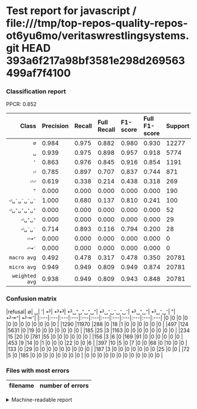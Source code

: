 # Test report for javascript / file:///tmp/top-repos-quality-repos-ot6yu6mo/veritaswrestlingsystems.git HEAD 393a6f217a98bf3581e298d269563499af7f4100

### Classification report

PPCR: 0.852

| Class | Precision | Recall | Full Recall | F1-score | Full F1-score | Support | Full Support | PPCR |
|------:|:----------|:-------|:------------|:---------|:---------|:--------|:-------------|:-----|
| `∅` | 0.984| 0.975| 0.882| 0.980| 0.930| 12277| 13567| 0.905 |
| `␣` | 0.939| 0.975| 0.898| 0.957| 0.918| 5774| 6271| 0.921 |
| `'` | 0.863| 0.976| 0.845| 0.916| 0.854| 1191| 1376| 0.866 |
| `⏎` | 0.785| 0.897| 0.707| 0.837| 0.744| 871| 1105| 0.788 |
| `⏎⏎` | 0.619| 0.338| 0.214| 0.438| 0.318| 269| 425| 0.633 |
| `"` | 0.000| 0.000| 0.000| 0.000| 0.000| 190| 262| 0.725 |
| `⏎␣⁻␣⁻␣⁻␣⁻` | 1.000| 0.680| 0.137| 0.810| 0.241| 100| 497| 0.201 |
| `⏎␣⁺␣⁺␣⁺␣⁺` | 0.000| 0.000| 0.000| 0.000| 0.000| 52| 505| 0.103 |
| `⏎␣⁺␣⁺` | 0.000| 0.000| 0.000| 0.000| 0.000| 29| 162| 0.179 |
| `⏎␣⁻␣⁻` | 0.714| 0.893| 0.116| 0.794| 0.200| 28| 215| 0.130 |
| `⏎⇥⁺` | 0.000| 0.000| 0.000| 0.000| 0.000| 0| 0| 0.000 |
| `⏎⇥⁻` | 0.000| 0.000| 0.000| 0.000| 0.000| 0| 0| 0.000 |
| `macro avg` | 0.492| 0.478| 0.317| 0.478| 0.350| 20781| 24385| 0.852 |
| `micro avg` | 0.949| 0.949| 0.809| 0.949| 0.874| 20781| 24385| 0.852 |
| `weighted avg` | 0.938| 0.949| 0.809| 0.943| 0.848| 20781| 24385| 0.852 |

### Confusion matrix

|refusal|  ∅| ␣| '| ⏎| ⏎⏎| ⏎␣⁺␣⁺␣⁺␣⁺| ⏎␣⁻␣⁻␣⁻␣⁻| ⏎␣⁺␣⁺| ⏎␣⁻␣⁻| "| ⏎⇥⁺| ⏎⇥⁻| 
|:---|:---|:---|:---|:---|:---|:---|:---|:---|:---|:---|:---|
|0 |0 |0 |0 |0 |0 |0 |0 |0 |0 |0 |0 |
|1290 |11970 |288 |0 |18 |1 |0 |0 |0 |0 |0 |0 |
|497 |124 |5631 |0 |19 |0 |0 |0 |0 |0 |0 |0 |
|185 |25 |3 |1163 |0 |0 |0 |0 |0 |0 |0 |0 |
|234 |15 |20 |0 |781 |55 |0 |0 |0 |0 |0 |0 |
|156 |3 |6 |0 |169 |91 |0 |0 |0 |0 |0 |0 |
|453 |9 |14 |0 |1 |0 |0 |0 |22 |0 |0 |6 |
|397 |10 |5 |0 |7 |0 |0 |68 |0 |10 |0 |0 |
|133 |0 |29 |0 |0 |0 |0 |0 |0 |0 |0 |0 |
|187 |3 |0 |0 |0 |0 |0 |0 |0 |25 |0 |0 |
|72 |5 |0 |185 |0 |0 |0 |0 |0 |0 |0 |0 |
|0 |0 |0 |0 |0 |0 |0 |0 |0 |0 |0 |0 |

### Files with most errors

| filename | number of errors|
|:----:|:-----|

<details>
    <summary>Machine-readable report</summary>
```json
{
  "cl_report": {"\"": {"f1-score": 0.0, "precision": 0.0, "recall": 0.0, "support": 190}, "\u0027": {"f1-score": 0.9161087042142576, "precision": 0.862759643916914, "recall": 0.9764903442485307, "support": 1191}, "macro avg": {"f1-score": 0.47751742164983785, "precision": 0.4920162486113911, "recall": 0.47787797011265587, "support": 20781}, "micro avg": {"f1-score": 0.9493768346085366, "precision": 0.9493768346085366, "recall": 0.9493768346085366, "support": 20781}, "weighted avg": {"f1-score": 0.9427448625145229, "precision": 0.9384270101669533, "recall": 0.9493768346085366, "support": 20781}, "\u2205": {"f1-score": 0.9795016570516755, "precision": 0.9840512989148307, "recall": 0.9749938910157204, "support": 12277}, "\u23ce": {"f1-score": 0.8370846730975349, "precision": 0.7849246231155779, "recall": 0.8966704936854191, "support": 871}, "\u23ce\u21e5\u207a": {"f1-score": 0.0, "precision": 0.0, "recall": 0.0, "support": 0}, "\u23ce\u21e5\u207b": {"f1-score": 0.0, "precision": 0.0, "recall": 0.0, "support": 0}, "\u23ce\u23ce": {"f1-score": 0.4375, "precision": 0.6190476190476191, "recall": 0.3382899628252788, "support": 269}, "\u23ce\u2423\u207a\u2423\u207a": {"f1-score": 0.0, "precision": 0.0, "recall": 0.0, "support": 29}, "\u23ce\u2423\u207a\u2423\u207a\u2423\u207a\u2423\u207a": {"f1-score": 0.0, "precision": 0.0, "recall": 0.0, "support": 52}, "\u23ce\u2423\u207b\u2423\u207b": {"f1-score": 0.7936507936507937, "precision": 0.7142857142857143, "recall": 0.8928571428571429, "support": 28}, "\u23ce\u2423\u207b\u2423\u207b\u2423\u207b\u2423\u207b": {"f1-score": 0.8095238095238095, "precision": 1.0, "recall": 0.68, "support": 100}, "\u2423": {"f1-score": 0.956839422259983, "precision": 0.9391260840560374, "recall": 0.9752338067197783, "support": 5774}},
  "cl_report_full": {"\"": {"f1-score": 0.0, "precision": 0.0, "recall": 0.0, "support": 262}, "\u0027": {"f1-score": 0.8538913362701909, "precision": 0.862759643916914, "recall": 0.845203488372093, "support": 1376}, "macro avg": {"f1-score": 0.35042156370080696, "precision": 0.4920162486113911, "recall": 0.31661993977990077, "support": 24385}, "micro avg": {"f1-score": 0.8736217508745516, "precision": 0.9493768346085366, "recall": 0.8090629485339348, "support": 24385}, "weighted avg": {"f1-score": 0.8478421331748275, "precision": 0.91072582697281, "recall": 0.8090629485339348, "support": 24385}, "\u2205": {"f1-score": 0.9303952430919902, "precision": 0.9840512989148307, "recall": 0.8822879044740916, "support": 13567}, "\u23ce": {"f1-score": 0.7438095238095238, "precision": 0.7849246231155779, "recall": 0.7067873303167421, "support": 1105}, "\u23ce\u21e5\u207a": {"f1-score": 0.0, "precision": 0.0, "recall": 0.0, "support": 0}, "\u23ce\u21e5\u207b": {"f1-score": 0.0, "precision": 0.0, "recall": 0.0, "support": 0}, "\u23ce\u23ce": {"f1-score": 0.3181818181818182, "precision": 0.6190476190476191, "recall": 0.21411764705882352, "support": 425}, "\u23ce\u2423\u207a\u2423\u207a": {"f1-score": 0.0, "precision": 0.0, "recall": 0.0, "support": 162}, "\u23ce\u2423\u207a\u2423\u207a\u2423\u207a\u2423\u207a": {"f1-score": 0.0, "precision": 0.0, "recall": 0.0, "support": 505}, "\u23ce\u2423\u207b\u2423\u207b": {"f1-score": 0.2, "precision": 0.7142857142857143, "recall": 0.11627906976744186, "support": 215}, "\u23ce\u2423\u207b\u2423\u207b\u2423\u207b\u2423\u207b": {"f1-score": 0.24070796460176994, "precision": 1.0, "recall": 0.13682092555331993, "support": 497}, "\u2423": {"f1-score": 0.9180728784543898, "precision": 0.9391260840560374, "recall": 0.8979429118162973, "support": 6271}},
  "ppcr": 0.8522042239081402
}
```
</details>

